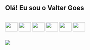## Olá! Eu sou o Valter Goes


<!-- <img  height="180em" width="50%" src="https://github-readme-stats-git-masterrstaa-rickstaa.vercel.app/api?username=ValterGoes&show_icons=true&theme=tokyonight&iclude_all_commits=true&count_private=true"><img  height="180em" width="50%"  src="https://github-readme-stats-git-masterrstaa-rickstaa.vercel.app/api/top-langs/?username=ValterGoes&show_icons=true&theme=tokyonight&layout=compact">
 -->

<div style="display: inline-block;"><br>
  <img align="center" height="30" width="40" src="https://cdn.jsdelivr.net/gh/devicons/devicon/icons/javascript/javascript-original.svg">
  <img align="center" height="30" width="40" src="https://cdn.jsdelivr.net/gh/devicons/devicon/icons/html5/html5-original.svg">
  <img align="center" height="30" width="40" src="https://cdn.jsdelivr.net/gh/devicons/devicon/icons/css3/css3-original.svg">
  <img align="center" height="30" width="40" src="https://cdn.jsdelivr.net/gh/devicons/devicon/icons/python/python-original.svg">
  <img align="center" height="30" width="40" src="https://cdn.jsdelivr.net/gh/devicons/devicon/icons/react/react-original.svg">
 <img align="center" height="30" width="40" src="https://cdn.jsdelivr.net/gh/devicons/devicon/icons/sass/sass-original.svg">
</div>

##

<div>
<a href="https://www.linkedin.com/in/valter-goes-896782249" target= "_blanck"><img src="https://img.shields.io/badge/LinkedIn-0077B5?style=for-the-badge&logo=linkedin&logoColor=white" target="_blanck"></a>
</div>
